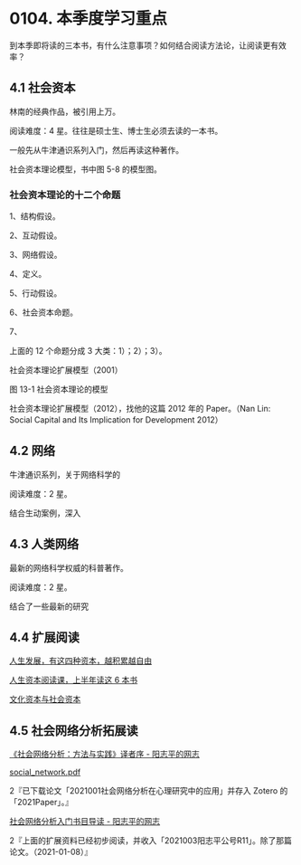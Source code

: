 # 0104. 本季度学习重点

到本季即将读的三本书，有什么注意事项？如何结合阅读方法论，让阅读更有效率？

## 4.1 社会资本

林南的经典作品，被引用上万。

阅读难度：4 星。往往是硕士生、博士生必须去读的一本书。

一般先从牛津通识系列入门，然后再读这种著作。

社会资本理论模型，书中图 5-8 的模型图。

### 社会资本理论的十二个命题

1、结构假设。

2、互动假设。

3、网络假设。

4、定义。

5、行动假设。

6、社会资本命题。

7、


上面的 12 个命题分成 3 大类：1）；2）；3）。

社会资本理论扩展模型（2001）

图 13-1 社会资本理论的模型

社会资本理论扩展模型（2012），找他的这篇 2012 年的 Paper。（Nan Lin: Social Capital and Its Implication for Development 2012）

## 4.2 网络

牛津通识系列，关于网络科学的

阅读难度：2 星。

结合生动案例，深入

## 4.3 人类网络

最新的网络科学权威的科普著作。

阅读难度：2 星。

结合了一些最新的研究

## 4.4 扩展阅读

[人生发展，有这四种资本，越积累越自由](https://mp.weixin.qq.com/s/QcO4fHAu5PaDimRkiesMng)

[人生资本阅读课，上半年读这 6 本书](https://mp.weixin.qq.com/s/JlngH4EtIScCc67JTFodSw)

[文化资本与社会资本](https://mp.weixin.qq.com/s/Ij4yaRri95xIgnxQeLC7XA)

## 4.5 社会网络分析拓展读

[《社会网络分析：方法与实践》译者序 - 阳志平的网志](https://www.yangzhiping.com/psy/snabook.html)

[social_network.pdf](https://www.yangzhiping.com/files/pubs/social_network.pdf)

2『已下载论文「2021001社会网络分析在心理研究中的应用」并存入 Zotero 的「2021Paper」。』

[社会网络分析入门书目导读 - 阳志平的网志](https://www.yangzhiping.com/tech/sna-book.html)

2『上面的扩展资料已经初步阅读，并收入「2021003阳志平公号R11」。除了那篇论文。（2021-01-08）』